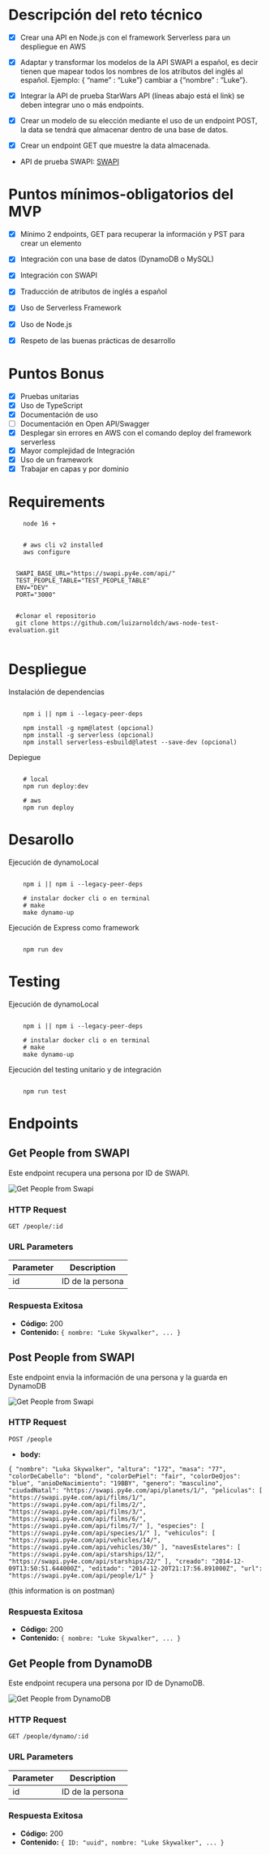 # Descripción del reto técnico #

- [x] Crear una API en Node.js con el framework Serverless para un despliegue en AWS

- [x] Adaptar y transformar los modelos de la API SWAPI a español, es decir tienen que mapear todos los nombres de los atributos del inglés al español. Ejemplo: { “name” : “Luke”} cambiar a {“nombre” : ”Luke”}.

- [x] Integrar la API de prueba StarWars API (líneas abajo está el link) se deben integrar uno o más endpoints.

- [x] Crear un modelo de su elección mediante el uso de un endpoint POST, la data se tendrá que almacenar dentro de una base de datos.

- [x] Crear un endpoint GET que muestre la data almacenada.

- API de prueba SWAPI: [SWAPI](https://swapi.py4e.com/documentation)

# Puntos mínimos-obligatorios del MVP #

- [x] Mínimo 2 endpoints, GET para recuperar la información y PST para crear un elemento

- [x] Integración con una base de datos (DynamoDB o MySQL)

- [x] Integración con SWAPI

- [x] Traducción de atributos de inglés a español

- [x] Uso de Serverless Framework

- [x] Uso de Node.js

- [x] Respeto de las buenas prácticas de desarrollo

# Puntos Bonus #

- [x] Pruebas unitarias
- [x] Uso de TypeScript
- [x] Documentación de uso
- [ ] Documentación en Open API/Swagger
- [x] Desplegar sin errores en AWS con el comando deploy del framework serverless
- [x] Mayor complejidad de Integración
- [x] Uso de un framework
- [x] Trabajar en capas y por dominio

# Requirements #

```shell
    node 16 +
```

```shell

    # aws cli v2 installed
    aws configure 

```


```shell

  SWAPI_BASE_URL="https://swapi.py4e.com/api/"
  TEST_PEOPLE_TABLE="TEST_PEOPLE_TABLE"
  ENV="DEV"
  PORT="3000"

```

```shell

  #clonar el repositorio
  git clone https://github.com/luizarnoldch/aws-node-test-evaluation.git
  
```

# Despliegue #

Instalación de dependencias

```shell

    npm i || npm i --legacy-peer-deps

    npm install -g npm@latest (opcional)
    npm install -g serverless (opcional)
    npm install serverless-esbuild@latest --save-dev (opcional)

```

Depiegue

```shell

    # local
    npm run deploy:dev

    # aws
    npm run deploy

```

# Desarollo #

Ejecución de dynamoLocal

```shell

    npm i || npm i --legacy-peer-deps

    # instalar docker cli o en terminal
    # make
    make dynamo-up

```

Ejecución de Express como framework

```shell

    npm run dev

```

# Testing #

Ejecución de dynamoLocal

```shell

    npm i || npm i --legacy-peer-deps
    
    # instalar docker cli o en terminal
    # make
    make dynamo-up

```

Ejecución del testing unitario y de integración

```shell

    npm run test

```

# Endpoints #

## Get People from SWAPI

Este endpoint recupera una persona por ID de SWAPI.

![Get People from Swapi](docs/img/getPeopleFromSwapipng.png)

### HTTP Request

`GET /people/:id`

### URL Parameters

| Parameter | Description        |
|-----------|--------------------|
| id        | ID de la persona   |

### Respuesta Exitosa

- **Código:** 200
- **Contenido:** `{ nombre: "Luke Skywalker", ... }`

## Post People from SWAPI

Este endpoint envia la información de una persona y la guarda en DynamoDB

![Get People from Swapi](docs/img/savePeopleToDynamo.png)

### HTTP Request

`POST /people`

- **body:** 

`{
  "nombre": "Luka Skywalker",
  "altura": "172",
  "masa": "77",
  "colorDeCabello": "blond",
  "colorDePiel": "fair",
  "colorDeOjos": "blue",
  "anioDeNacimiento": "19BBY",
  "genero": "masculino",
  "ciudadNatal": "https://swapi.py4e.com/api/planets/1/",
  "peliculas": [
    "https://swapi.py4e.com/api/films/1/",
    "https://swapi.py4e.com/api/films/2/",
    "https://swapi.py4e.com/api/films/3/",
    "https://swapi.py4e.com/api/films/6/",
    "https://swapi.py4e.com/api/films/7/"
  ],
  "especies": [
    "https://swapi.py4e.com/api/species/1/"
  ],
  "vehiculos": [
    "https://swapi.py4e.com/api/vehicles/14/",
    "https://swapi.py4e.com/api/vehicles/30/"
  ],
  "navesEstelares": [
    "https://swapi.py4e.com/api/starships/12/",
    "https://swapi.py4e.com/api/starships/22/"
  ],
  "creado": "2014-12-09T13:50:51.644000Z",
  "editado": "2014-12-20T21:17:56.891000Z",
  "url": "https://swapi.py4e.com/api/people/1/"
}
`

(this information is on postman)

### Respuesta Exitosa

- **Código:** 200
- **Contenido:** `{ nombre: "Luke Skywalker", ... }`

## Get People from DynamoDB

Este endpoint recupera una persona por ID de DynamoDB.

![Get People from DynamoDB](docs/img/getPeoplefromDynamo.png)

### HTTP Request

`GET /people/dynamo/:id`

### URL Parameters

| Parameter | Description        |
|-----------|--------------------|
| id        | ID de la persona   |

### Respuesta Exitosa

- **Código:** 200
- **Contenido:** `{ ID: "uuid", nombre: "Luke Skywalker", ... }`
